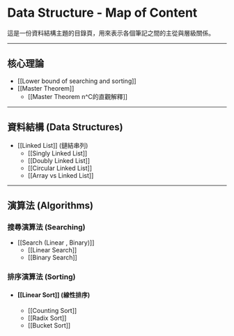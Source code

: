 # Data Structure - Map of Content

這是一份資料結構主題的目錄頁，用來表示各個筆記之間的主從與層級關係。

---

## 核心理論

*   [[Lower bound of searching and sorting]]
*   [[Master Theorem]]
    *   [[Master Theorem n^C的直觀解釋]]

---

## 資料結構 (Data Structures)

*   [[Linked List]] (鏈結串列)
    *   [[Singly Linked List]]
    *   [[Doubly Linked List]]
    *   [[Circular Linked List]]
    *   [[Array vs Linked List]]

---

## 演算法 (Algorithms)

### 搜尋演算法 (Searching)

*   [[Search (Linear , Binary)]]
    *   [[Linear Search]]
    *   [[Binary Search]]

### 排序演算法 (Sorting)

*   #### [[Linear Sort]] (線性排序)
    *   [[Counting Sort]]
    *   [[Radix Sort]]
    *   [[Bucket Sort]]
